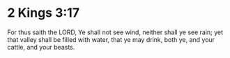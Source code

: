 # 2 Kings 3:17

For thus saith the LORD, Ye shall not see wind, neither shall ye see rain; yet that valley shall be filled with water, that ye may drink, both ye, and your cattle, and your beasts.
